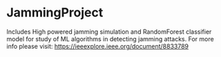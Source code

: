# JammingProject

Includes High powered jamming simulation and RandomForest classifier model for study of ML algorithms in detecting jamming attacks. For more info please visit: https://ieeexplore.ieee.org/document/8833789
